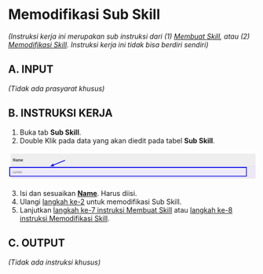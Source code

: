 # Memodifikasi Sub Skill

*(Instruksi kerja ini merupakan sub instruksi dari (1) [Membuat Skill](./membuat.md), atau (2) [Memodifikasi Skill](./memodifikasi.md). Instruksi kerja ini tidak bisa berdiri sendiri)*

## A. INPUT

*(Tidak ada prasyarat khusus)*

## B. INSTRUKSI KERJA

1. Buka tab **Sub Skill**.
2. <a name="l2">Double Klik</a> pada data yang akan diedit pada tabel **Sub Skill**.

![](../../img/skills/tombol-edit-sub.png)

3. Isi dan sesuaikan **[Name](./penjelasan.md#field-name-sub)**. Harus diisi.
4. Ulangi [langkah ke-2](#l2) untuk memodifikasi Sub Skill.
5. Lanjutkan [langkah ke-7 instruksi Membuat Skill](./membuat.md#l7) atau [langkah ke-8 instruksi Memodifikasi Skill](./memodifikasi.md#l8).

## C. OUTPUT

*(Tidak ada instruksi khusus)*
